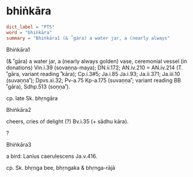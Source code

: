 # bhiṅkāra

``` toml
dict_label = "PTS"
word = "bhiṅkāra"
summary = "Bhiṅkāra1 (& ˚gāra) a water jar, a (nearly always"
```

Bhiṅkāra1

(& ˚gāra) a water jar, a (nearly always golden) vase, ceremonial vessel (in donations) Vin.i.39 (sovaṇṇa\-maya); DN.ii.172; AN.iv.210 = AN.iv.214 (T. ˚gāra, variant reading ˚kāra); Cp.i.3#5; Ja.i.85 Ja.i.93; Ja.ii.371; Ja.iii.10 (suvaṇṇa˚); Dpvs.xi.32; Pv\-a.75 Kp\-a.175 (suvaṇṇa˚; variant reading BB ˚gāra), Sdhp.513 (soṇṇa˚).

cp. late Sk. bhṛngāra

Bhiṅkāra2

cheers, cries of delight (?) Bv.i.35 (\+ sādhu kāra).

?

Bhiṅkāra3

a bird: Lanius caerulescens Ja.v.416.

cp. Sk. bhṛnga bee, bhṛngaka & bhṛnga\-rājā

